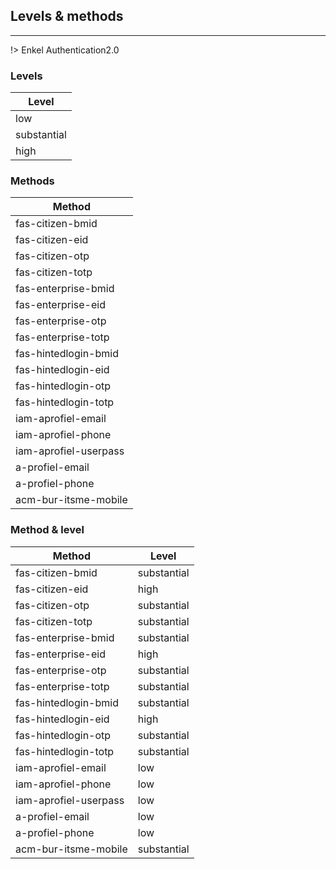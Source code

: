 ## Levels & methods
---

!> Enkel Authentication2.0

### Levels

| Level         |
| ------------- |
| low           |
| substantial   |
| high          |

### Methods

| Method                  |
| ----------------------- |
| fas-citizen-bmid        |
| fas-citizen-eid         |
| fas-citizen-otp         |
| fas-citizen-totp        |
| fas-enterprise-bmid     |
| fas-enterprise-eid      |
| fas-enterprise-otp      |
| fas-enterprise-totp     |
| fas-hintedlogin-bmid    |
| fas-hintedlogin-eid     |
| fas-hintedlogin-otp     |
| fas-hintedlogin-totp    |
| iam-aprofiel-email      |
| iam-aprofiel-phone      |
| iam-aprofiel-userpass   |
| a-profiel-email         |
| a-profiel-phone         |
| acm-bur-itsme-mobile    |

### Method & level
| Method                  | Level       |
| ----------------------- | ----------- |
| fas-citizen-bmid        | substantial |
| fas-citizen-eid         | high        |
| fas-citizen-otp         | substantial |
| fas-citizen-totp        | substantial |
| fas-enterprise-bmid     | substantial |
| fas-enterprise-eid      | high        |
| fas-enterprise-otp      | substantial |
| fas-enterprise-totp     | substantial |
| fas-hintedlogin-bmid    | substantial |
| fas-hintedlogin-eid     | high        |
| fas-hintedlogin-otp     | substantial |
| fas-hintedlogin-totp    | substantial |
| iam-aprofiel-email      | low         |
| iam-aprofiel-phone      | low         |
| iam-aprofiel-userpass   | low         |
| a-profiel-email         | low         |
| a-profiel-phone         | low         |
| acm-bur-itsme-mobile    | substantial |
